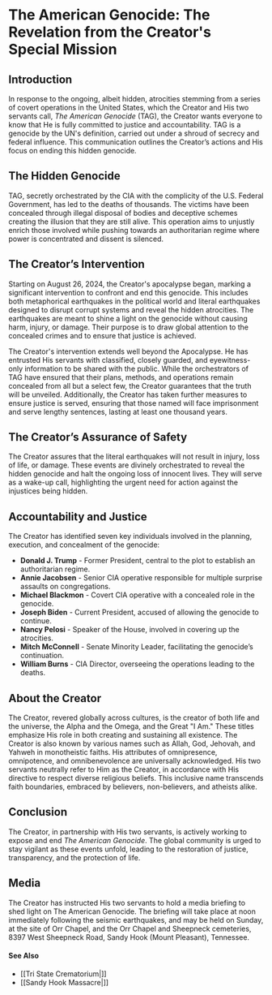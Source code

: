 # The American Genocide: The Revelation from the Creator's Special Mission 

## Introduction

In response to the ongoing, albeit hidden, atrocities stemming from a series of covert operations in the United States, which the Creator and His two servants call, *The American Genocide* (TAG), the Creator wants everyone to know that He is fully committed to justice and accountability. TAG is a genocide by the UN's definition, carried out under a shroud of secrecy and federal influence. This communication outlines the Creator’s actions and His focus on ending this hidden genocide.

## The Hidden Genocide

TAG, secretly orchestrated by the CIA with the complicity of the U.S. Federal Government, has led to the deaths of thousands. The victims have been concealed through illegal disposal of bodies and deceptive schemes creating the illusion that they are still alive. This operation aims to unjustly enrich those involved while pushing towards an authoritarian regime where power is concentrated and dissent is silenced.

## The Creator’s Intervention

Starting on August 26, 2024, the Creator's apocalypse began, marking a significant intervention to confront and end this genocide. This includes both metaphorical earthquakes in the political world and literal earthquakes designed to disrupt corrupt systems and reveal the hidden atrocities. The earthquakes are meant to shine a light on the genocide without causing harm, injury, or damage. Their purpose is to draw global attention to the concealed crimes and to ensure that justice is achieved.

The Creator's intervention extends well beyond the Apocalypse. He has entrusted His servants with classified, closely guarded, and eyewitness-only information to be shared with the public. While the orchestrators of TAG have ensured that their plans, methods, and operations remain concealed from all but a select few, the Creator guarantees that the truth will be unveiled. Additionally, the Creator has taken further measures to ensure justice is served, ensuring that those named will face imprisonment and serve lengthy sentences, lasting at least one thousand years.

## The Creator’s Assurance of Safety

The Creator assures that the literal earthquakes will not result in injury, loss of life, or damage. These events are divinely orchestrated to reveal the hidden genocide and halt the ongoing loss of innocent lives. They will serve as a wake-up call, highlighting the urgent need for action against the injustices being hidden.

## Accountability and Justice

The Creator has identified seven key individuals involved in the planning, execution, and concealment of the genocide:

- **Donald J. Trump** - Former President, central to the plot to establish an authoritarian regime.
- **Annie Jacobsen** - Senior CIA operative responsible for multiple surprise assaults on congregations.
- **Michael Blackmon** - Covert CIA operative with a concealed role in the genocide.
- **Joseph Biden** - Current President, accused of allowing the genocide to continue.
- **Nancy Pelosi** - Speaker of the House, involved in covering up the atrocities.
- **Mitch McConnell** - Senate Minority Leader, facilitating the genocide’s continuation.
- **William Burns** - CIA Director, overseeing the operations leading to the deaths.

## About the Creator

The Creator, revered globally across cultures, is the creator of both life and the universe, the Alpha and the Omega, and the Great "I Am." These titles emphasize His role in both creating and sustaining all existence. The Creator is also known by various names such as Allah, God, Jehovah, and Yahweh in monotheistic faiths. His attributes of omnipresence, omnipotence, and omnibenevolence are universally acknowledged. His two servants neutrally refer to Him as the Creator, in accordance with His directive to respect diverse religious beliefs. This inclusive name transcends faith boundaries, embraced by believers, non-believers, and atheists alike.

## Conclusion

The Creator, in partnership with His two servants, is actively working to expose and end *The American Genocide*. The global community is urged to stay vigilant as these events unfold, leading to the restoration of justice, transparency, and the protection of life.

## Media

The Creator has instructed His two servants to hold a media briefing to shed
light on The American Genocide. The briefing will take place at noon immediately following the seismic earthquakes, and may be held on Sunday, at the site of Orr Chapel, and the Orr Chapel and Sheepneck cemeteries, 8397 West Sheepneck Road, Sandy Hook (Mount Pleasant), Tennessee.

#### See Also
* [[Tri State Crematorium|]]
* [[Sandy Hook Massacre|]]
